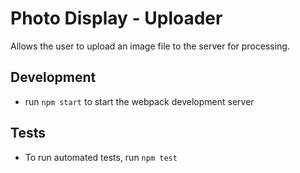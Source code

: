 # Photo Display - Uploader

Allows the user to upload an image file to the server for processing.

## Development

* run `npm start` to start the webpack development server

## Tests

* To run automated tests, run `npm test`
